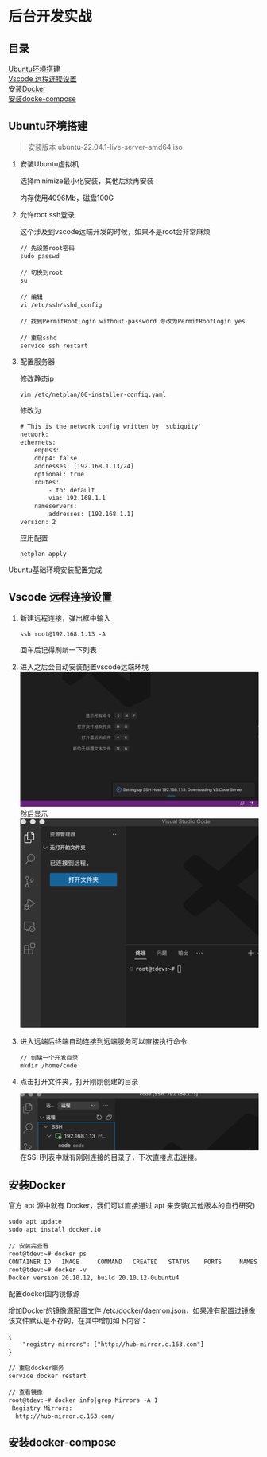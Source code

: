 # 后台开发实战

## 目录
[Ubuntu环境搭建](#环境搭建)<br />
[Vscode 远程连接设置](#vscode-远程连接设置)<br />
[安装Docker](#安装docker)<br />
[安装docke-compose](#安装docker-compose)<br />

## Ubuntu环境搭建

> 安装版本 ubuntu-22.04.1-live-server-amd64.iso

1. 安装Ubuntu虚拟机

    选择minimize最小化安装，其他后续再安装

    内存使用4096Mb，磁盘100G

2. 允许root ssh登录

    这个涉及到vscode远端开发的时候，如果不是root会非常麻烦

    ```
    // 先设置root密码
    sudo passwd

    // 切换到root
    su

    // 编辑
    vi /etc/ssh/sshd_config

    // 找到PermitRootLogin without-password 修改为PermitRootLogin yes

    // 重启sshd
    service ssh restart
    ```    
    


3. 配置服务器
    
    修改静态ip

    ```
    vim /etc/netplan/00-installer-config.yaml

    ```

    修改为
    ```
    # This is the network config written by 'subiquity'
    network:
    ethernets:
        enp0s3:
        dhcp4: false
        addresses: [192.168.1.13/24]
        optional: true
        routes:
            - to: default
            via: 192.168.1.1
        nameservers:
            addresses: [192.168.1.1]
    version: 2
    ```
    应用配置
    ```
    netplan apply
    ```
Ubuntu基础环境安装配置完成

## Vscode 远程连接设置

1. 新建远程连接，弹出框中输入
    ```
    ssh root@192.168.1.13 -A
    ```
    回车后记得刷新一下列表

2. 进入之后会自动安装配置vscode远端环境
    ![image](.././timg/1.png)
    然后显示
    ![image](.././timg/2.png)

3. 进入远端后终端自动连接到远端服务可以直接执行命令
    ```
    // 创建一个开发目录
    mkdir /home/code
    ```

4. 点击打开文件夹，打开刚刚创建的目录

    ![image](.././timg/3.png)
    在SSH列表中就有刚刚连接的目录了，下次直接点击连接。

## 安装Docker

官方 apt 源中就有 Docker，我们可以直接通过 apt 来安装(其他版本的自行研究)

```
sudo apt update
sudo apt install docker.io

// 安装完查看
root@tdev:~# docker ps 
CONTAINER ID   IMAGE     COMMAND   CREATED   STATUS    PORTS     NAMES
root@tdev:~# docker -v
Docker version 20.10.12, build 20.10.12-0ubuntu4
```

配置docker国内镜像源

增加Docker的镜像源配置文件 /etc/docker/daemon.json，如果没有配置过镜像该文件默认是不存的，在其中增加如下内容：
```
{       
    "registry-mirrors": ["http://hub-mirror.c.163.com"]
}
```

```
// 重启docker服务
service docker restart

// 查看镜像
root@tdev:~# docker info|grep Mirrors -A 1
 Registry Mirrors:
  http://hub-mirror.c.163.com/
```

## 安装docker-compose